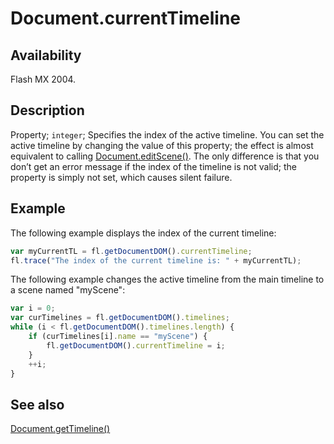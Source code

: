 # Document.currentTimeline

## Availability

Flash MX 2004.

## Description

Property; `integer`; Specifies the index of the active timeline. You can set the active timeline by changing the value of this property; the effect is almost equivalent to calling [Document.editScene()](../Document_object/Document57.md). The only difference is that you don’t get an error message if the index of the timeline is not valid; the property is simply not set, which causes silent failure.

## Example

The following example displays the index of the current timeline:

```javascript
var myCurrentTL = fl.getDocumentDOM().currentTimeline;
fl.trace("The index of the current timeline is: " + myCurrentTL);
```

The following example changes the active timeline from the main timeline to a scene named "myScene":

```javascript
var i = 0;
var curTimelines = fl.getDocumentDOM().timelines;
while (i < fl.getDocumentDOM().timelines.length) {
    if (curTimelines[i].name == "myScene") {
        fl.getDocumentDOM().currentTimeline = i;
    }
    ++i;
}
```

## See also

[Document.getTimeline()](../Document_object/Document88.md)
